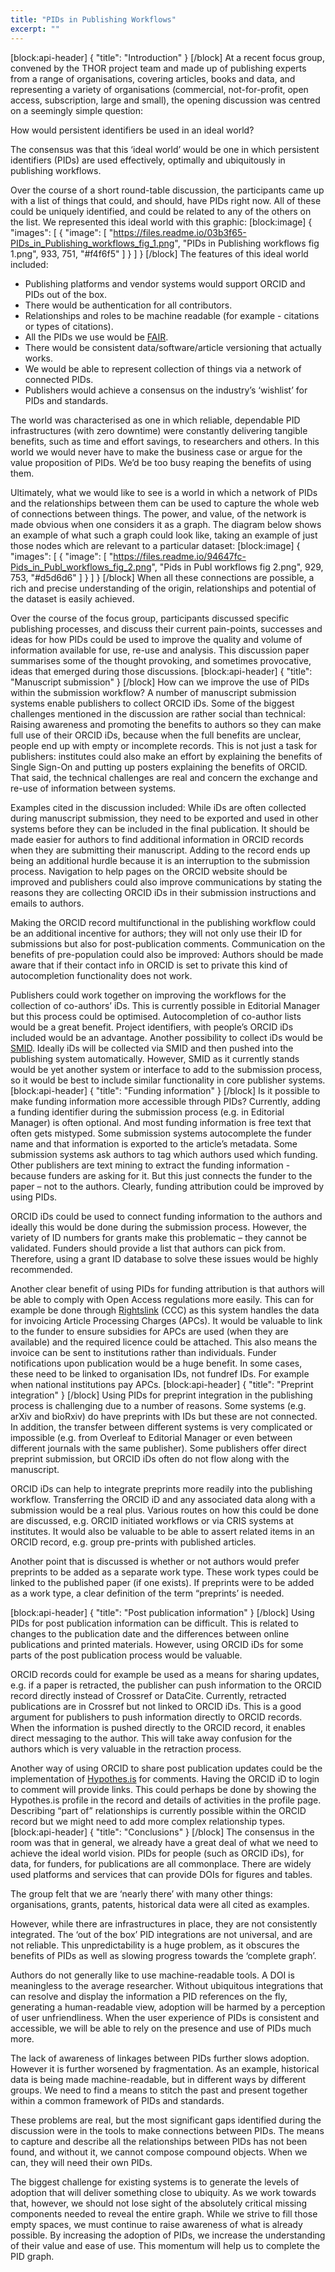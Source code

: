 ```yaml
---
title: "PIDs in Publishing Workflows"
excerpt: ""
---
```

[block:api-header]
{
  "title": "Introduction"
}
[/block]
At a recent focus group, convened by the THOR project team and made up of publishing experts from a range of organisations, covering articles, books and data, and representing a variety of organisations (commercial, not-for-profit, open access, subscription, large and small), the opening discussion was centred on a seemingly simple question:

How would persistent identifiers be used in an ideal world?

The consensus was that this ‘ideal world’ would be one in which persistent identifiers (PIDs) are used effectively, optimally and ubiquitously in publishing workflows.

Over the course of a short round-table discussion, the participants came up with a list of things that could, and should, have PIDs right now. All of these could be uniquely identified, and could be related to any of the others on the list. We represented this ideal world with this graphic:
[block:image]
{
  "images": [
    {
      "image": [
        "https://files.readme.io/03b3f65-PIDs_in_Publishing_workflows_fig_1.png",
        "PIDs in Publishing workflows fig 1.png",
        933,
        751,
        "#f4f6f5"
      ]
    }
  ]
}
[/block]
The features of this ideal world included:

* Publishing platforms and vendor systems would support ORCID and PIDs out of the box.
* There would be authentication for all contributors.
* Relationships and roles to be machine readable (for example - citations or types of citations).
* All the PIDs we use would be [FAIR](https://www.force11.org/group/fairgroup/fairprinciples).
* There would be consistent data/software/article versioning that actually works.
* We would be able to represent collection of things via a network of connected PIDs.
* Publishers would achieve a consensus on the industry’s ‘wishlist’ for PIDs and standards.

The world was characterised as one in which reliable, dependable PID infrastructures (with zero downtime) were constantly delivering tangible benefits, such as time and effort savings, to researchers and others. In this world we would never have to make the business case or argue for the value proposition of PIDs. We’d be too busy reaping the benefits of using them.

Ultimately, what we would like to see is a world in which a network of PIDs and the relationships between them can be used to capture the whole web of connections between things. The power, and value, of the network is made obvious when one considers it as a graph. The diagram below shows an example of what such a graph could look like, taking an example of just those nodes which are relevant to a particular dataset:
[block:image]
{
  "images": [
    {
      "image": [
        "https://files.readme.io/94647fc-Pids_in_Publ_workflows_fig_2.png",
        "Pids in Publ workflows fig 2.png",
        929,
        753,
        "#d5d6d6"
      ]
    }
  ]
}
[/block]
When all these connections are possible, a rich and precise understanding of the origin, relationships and potential of the dataset is easily achieved.

Over the course of the focus group, participants discussed specific publishing processes, and discuss their current pain-points, successes and ideas for how PIDs could be used to improve the quality and volume of information available for use, re-use and analysis. This discussion paper summarises some of the thought provoking, and sometimes provocative, ideas that emerged during those discussions.
[block:api-header]
{
  "title": "Manuscript submission"
}
[/block]
How can we improve the use of PIDs within the submission workflow? A number of manuscript submission systems enable publishers to collect ORCID iDs. Some of the biggest challenges mentioned in the discussion are rather social than technical: Raising awareness and promoting the benefits to authors so they can make full use of their ORCID iDs, because when the full benefits are unclear, people end up with empty or incomplete records. This is not just a task for publishers: institutes could also make an effort by explaining the benefits of Single Sign-On and putting up posters explaining the benefits of ORCID. That said, the technical challenges are real and concern the exchange and re-use of information between systems. 

Examples cited in the discussion included: While iDs are often collected during manuscript submission, they need to be exported and used in other systems before they can be included in the final publication. It should be made easier for authors to find additional information in ORCID records when they are submitting their manuscript. Adding to the record ends up being an additional hurdle because it is an interruption to the submission process. Navigation to help pages on the ORCID website should be improved and publishers could also improve communications by stating the reasons they are collecting ORCID iDs in their submission instructions and emails to authors.
 
Making the ORCID record multifunctional in the publishing workflow could be an additional incentive for authors; they will not only use their ID for submissions but also for post-publication comments. Communication on the benefits of pre-population could also be improved: Authors should be made aware that if their contact info in ORCID is set to private this kind of autocompletion functionality does not work. 

Publishers could work together on improving the workflows for the collection of co-authors’ iDs. This is currently possible in Editorial Manager but this process could be optimised. Autocompletion of co-author lists would be a great benefit. Project identifiers, with people’s ORCID iDs included would be an advantage. Another possibility to collect iDs would be [SMID](https://share-my-id.orcid.org/). Ideally iDs will be collected via SMID and then pushed into the publishing system automatically. However, SMID as it currently stands would be yet another system or interface to add to the submission process, so it would be best to include similar functionality in core publisher systems.
[block:api-header]
{
  "title": "Funding information"
}
[/block]
Is it possible to make funding information more accessible through PIDs? Currently, adding a funding identifier during the submission process (e.g. in Editorial Manager) is often optional. And most funding information is free text that often gets mistyped. Some submission systems autocomplete the funder name and that information is exported to the article’s metadata. Some submission systems ask authors to tag which authors used which funding. Other publishers are text mining to extract the funding information - because funders are asking for it. But this just connects the funder to the paper – not to the authors. Clearly, funding attribution could be improved by using PIDs.

ORCID iDs could be used to connect funding information to the authors and ideally this would be done during the submission process. However, the variety of ID numbers for grants make this problematic – they cannot be validated. Funders should provide a list that authors can pick from. Therefore, using a grant ID database to solve these issues would be highly recommended. 
  
Another clear benefit of using PIDs for funding attribution is that authors will be able to comply with Open Access regulations more easily. This can for example be done through [Rightslink](http://www.copyright.com/rightsholders/rightslink-permissions/) (CCC) as this system handles the data for invoicing Article Processing Charges (APCs). It would be valuable to link to the funder to ensure subsidies for APCs are used (when they are available) and the required licence could be attached. This also means the invoice can be sent to institutions rather than individuals. Funder notifications upon publication would be a huge benefit. In some cases, these need to be linked to organisation IDs, not fundref IDs. For example when national institutions pay APCs.
[block:api-header]
{
  "title": "Preprint integration"
}
[/block]
Using PIDs for preprint integration in the publishing process is challenging due to a number of reasons. Some systems (e.g. arXiv and bioRxiv) do have preprints with IDs but these are not connected. In addition, the transfer between different systems is very complicated or impossible (e.g. from Overleaf to Editorial Manager or even between different journals with the same publisher). Some publishers offer direct preprint submission, but ORCID iDs often do not flow along with the manuscript.

ORCID iDs can help to integrate preprints more readily into the publishing workflow. Transferring the ORCID iD and any associated data along with a submission would be a real plus. Various routes on how this could be done are discussed, e.g. ORCID initiated workflows or via CRIS systems at institutes. It would also be valuable to be able to assert related items in an ORCID record, e.g. group pre-prints with published articles. 

Another point that is discussed is whether or not authors would prefer preprints to be added as a separate work type. These work types could be linked to the published paper (if one exists). If preprints were to be added as a work type, a clear definition of the term “preprints’ is needed.

[block:api-header]
{
  "title": "Post publication information"
}
[/block]
Using PIDs for post publication information can be difficult. This is related to changes to the publication date and the differences between online publications and printed materials. However, using ORCID iDs for some parts of the post publication process would be valuable.

ORCID records could for example be used as a means for sharing updates, e.g. if a paper is retracted, the publisher can push information to the ORCID record directly instead of Crossref or DataCite. Currently, retracted publications are in Crossref but not linked to ORCID iDs. This is a good argument for publishers to push information directly to ORCID records. When the information is pushed directly to the ORCID record, it enables direct messaging to the author. This will take away confusion for the authors which is very valuable in the retraction process.

Another way of using ORCID to share post publication updates could be the implementation of [Hypothes.is](https://web.hypothes.is/about/) for comments. Having the ORCID iD to login to comment will provide links. This could perhaps be done by showing the Hypothes.is profile in the record and details of activities in the profile page. Describing “part of” relationships is currently possible within the ORCID record but we might need to add more complex relationship types.
[block:api-header]
{
  "title": "Conclusions"
}
[/block]
The consensus in the room was that in general, we already have a great deal of what we need to achieve the ideal world vision. PIDs for people (such as ORCID iDs), for data, for funders, for publications are all commonplace. There are widely used platforms and services that can provide DOIs for figures and tables.

The group felt that we are ‘nearly there’ with many other things: organisations, grants, patents, historical data were all cited as examples.

However, while there are infrastructures in place, they are not consistently integrated. The ‘out of the box’ PID integrations are not universal, and are not reliable. This unpredictability is a huge problem, as it obscures the benefits of PIDs as well as slowing progress towards the ‘complete graph’. 

Authors do not generally like to use machine-readable tools. A DOI is meaningless to the average researcher. Without ubiquitous integrations that can resolve and display the information a PID references on the fly, generating a human-readable view, adoption will be harmed by a perception of user unfriendliness. When the user experience of PIDs is consistent and accessible, we will be able to rely on the presence and use of PIDs much more. 

The lack of awareness of linkages between PIDs further slows adoption. However it is further worsened by fragmentation. As an example, historical data is being made machine-readable, but in different ways by different groups. We need to find a means to stitch the past and present together within a common framework of PIDs and standards.

These problems are real, but the most significant gaps identified during the discussion were in the tools to make connections between PIDs. The means to capture and describe all the relationships between PIDs has not been found, and without it, we cannot compose compound objects. When we can, they will need their own PIDs.

The biggest challenge for existing systems is to generate the levels of adoption that will deliver something close to ubiquity. As we work towards that, however, we should not lose sight of the absolutely critical missing components needed to reveal the entire graph. While we strive to fill those empty spaces, we must continue to raise awareness of what is already possible. By increasing the adoption of PIDs, we increase the understanding of their value and ease of use. This momentum will help us to complete the PID graph.